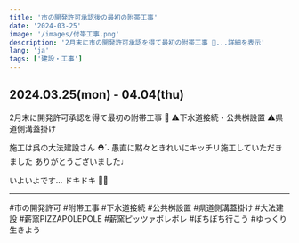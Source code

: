 ```yaml
---
title: '市の開発許可承認後の最初の附帯工事'
date: '2024-03-25'
image: '/images/付帯工事.png'
description: '2月末に市の開発許可承認を得て最初の附帯工事 🚧...詳細を表示'
lang: 'ja'
tags: ['建設・工事']
---
```


## 2024.03.25(mon) - 04.04(thu)

2月末に開発許可承認を得て最初の附帯工事 🚧
⚠下水道接続・公共桝設置
⚠県道側溝蓋掛け

施工は呉の大法建設さん ⛑ˊ˗
愚直に黙々ときれいにキッチリ施工していただきました
ありがとうございました♩

いよいよです...
ドキドキ 👀💓

---

#市の開発許可 #附帯工事 #下水道接続 #公共桝設置 #県道側溝蓋掛け #大法建設 #薪窯PIZZAPOLEPOLE #薪窯ピッツァポレポレ #ぼちぼち行こう #ゆっくり生きよう
